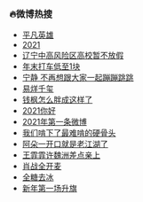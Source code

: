 ### :fire:微博热搜<br>
- <a href="https://s.weibo.com/weibo?q=%23%E5%B9%B3%E5%87%A1%E8%8B%B1%E9%9B%84%23&Refer=new_time">平凡英雄</a><br>
- <a href="https://s.weibo.com/weibo?q=%232021%23&Refer=top">2021</a><br>
- <a href="https://s.weibo.com/weibo?q=%23%E8%BE%BD%E5%AE%81%E4%B8%AD%E9%AB%98%E9%A3%8E%E9%99%A9%E5%8C%BA%E9%AB%98%E6%A0%A1%E6%9A%82%E4%B8%8D%E6%94%BE%E5%81%87%23&Refer=top">辽宁中高风险区高校暂不放假</a><br>
- <a href="https://s.weibo.comjavascript:void(0);">年末打车低至1块</a><br>
- <a href="https://s.weibo.com/weibo?q=%E5%AE%81%E9%9D%99%20%E4%B8%8D%E5%86%8D%E6%83%B3%E8%B7%9F%E5%A4%A7%E5%AE%B6%E4%B8%80%E8%B5%B7%E8%B9%A6%E8%B9%A6%E8%B7%B3%E8%B7%B3&Refer=top">宁静 不再想跟大家一起蹦蹦跳跳</a><br>
- <a href="https://s.weibo.com/weibo?q=%E6%98%93%E7%83%8A%E5%8D%83%E7%8E%BA&Refer=top">易烊千玺</a><br>
- <a href="https://s.weibo.com/weibo?q=%23%E9%92%B1%E6%9E%AB%E6%80%8E%E4%B9%88%E8%83%96%E6%88%90%E8%BF%99%E6%A0%B7%E4%BA%86%23&Refer=top">钱枫怎么胖成这样了</a><br>
- <a href="https://s.weibo.com/weibo?q=2021%E4%BD%A0%E5%A5%BD&Refer=top">2021你好</a><br>
- <a href="https://s.weibo.com/weibo?q=%232021%E5%B9%B4%E7%AC%AC%E4%B8%80%E6%9D%A1%E5%BE%AE%E5%8D%9A%23&Refer=top">2021年第一条微博</a><br>
- <a href="https://s.weibo.com/weibo?q=%23%E6%88%91%E4%BB%AC%E5%95%83%E4%B8%8B%E4%BA%86%E6%9C%80%E9%9A%BE%E5%95%83%E7%9A%84%E7%A1%AC%E9%AA%A8%E5%A4%B4%23&Refer=top">我们啃下了最难啃的硬骨头</a><br>
- <a href="https://s.weibo.com/weibo?q=%E9%98%BF%E6%9C%B5%E4%B8%80%E5%BC%80%E5%8F%A3%E5%B0%B1%E6%98%AF%E8%80%81%E6%B1%9F%E6%B9%96%E4%BA%86&Refer=top">阿朵一开口就是老江湖了</a><br>
- <a href="https://s.weibo.com/weibo?q=%23%E7%8E%8B%E9%9C%8F%E9%9C%8F%E8%AE%B8%E9%AD%8F%E6%B4%B2%E5%B7%AE%E7%82%B9%E4%BA%B2%E4%B8%8A%23&Refer=top">王霏霏许魏洲差点亲上</a><br>
- <a href="https://s.weibo.com/weibo?q=%23%E8%82%96%E6%88%98%E5%85%A8%E5%BC%80%E9%BA%A6%23&Refer=top">肖战全开麦</a><br>
- <a href="https://s.weibo.com/weibo?q=%E5%85%A8%E7%B3%96%E5%8E%BB%E5%86%B0&Refer=top">全糖去冰</a><br>
- <a href="https://s.weibo.com/weibo?q=%23%E6%96%B0%E5%B9%B4%E7%AC%AC%E4%B8%80%E5%9C%BA%E5%8D%87%E6%97%97%23&Refer=top">新年第一场升旗</a><br>
